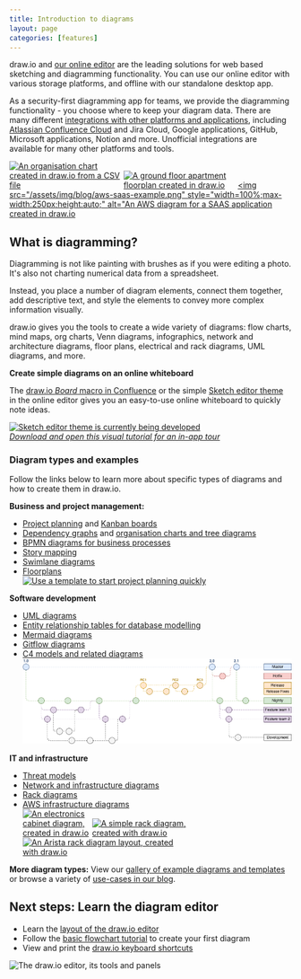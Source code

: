 ```yaml
---
title: Introduction to diagrams
layout: page
categories: [features]
---
```

draw.io and [our online editor](https://app.diagrams.net) are the leading solutions for web based sketching and diagramming functionality. You can use our online editor with various storage platforms, and offline with our standalone desktop app.

As a security-first diagramming app for teams, we provide the diagramming functionality - you choose where to keep your diagram data. There are many different [integrations with other platforms and applications](/integrations.html), including [Atlassian Confluence Cloud](/doc/drawio-confluence-cloud.html) and Jira Cloud, Google applications, GitHub, Microsoft applications, Notion and more. Unofficial integrations are available for many other platforms and tools.

[<img src="/assets/img/blog/org-chart-from-csv.png" style="width=100%;max-width:200px;height:auto;" alt="An organisation chart created in draw.io from a CSV file">](https://viewer.diagrams.net/?lightbox=1&highlight=0000ff&edit=_blank&layers=1&nav=1&title=#Uhttps%3A%2F%2Fraw.githubusercontent.com%2Fjgraph%2Fdrawio-diagrams%2Fdev%2Fexamples%2Forgchart-from-csv.drawio) [<img src="/assets/img/blog/floorplan-apartment-ground-floor.png" style="width=100%;max-width:200px;height:auto;" alt="A ground floor apartment floorplan created in draw.io">](https://viewer.diagrams.net/?lightbox=1&highlight=0000ff&edit=_blank&layers=1&nav=1&title=#Uhttps%3A%2F%2Fraw.githubusercontent.com%2Fjgraph%2Fdrawio-diagrams%2Fdev%2Fblog%2Ffloorplan-apartment.drawio)
[<img src="/assets/img/blog/aws-saas-example.png" style="width=100%;max-width:250px;height:auto;" alt="An AWS diagram for a SAAS application created in draw.io](https://viewer.diagrams.net/?lightbox=1&highlight=0000ff&edit=_blank&layers=1&nav=1&title=#Uhttps%3A%2F%2Fraw.githubusercontent.com%2Fjgraph%2Fdrawio-diagrams%2Fdev%2Fexamples%2Faws-saas-example.drawio)

## What is diagramming?

Diagramming is not like painting with brushes as if you were editing a photo. It's also not charting numerical data from a spreadsheet.

Instead, you place a number of diagram elements, connect them together, add descriptive text, and style the elements to convey more complex information visually. 

draw.io gives you the tools to create a wide variety of diagrams: flow charts, mind maps, org charts, Venn diagrams, infographics, network and architecture diagrams, floor plans, electrical and rack diagrams, UML diagrams, and more.

**Create simple diagrams on an online whiteboard**

The [draw.io _Board_ macro in Confluence](/blog/online-whiteboard-confluence.html) or the simple [Sketch editor theme](/blog/sketch-online-whiteboard.html) in the online editor gives you an easy-to-use online whiteboard to quickly note ideas. 

[<img src="/assets/img/blog/sketch-theme-tutorial.png" style="width=100%;max-width:500px;height:auto;" alt="Sketch editor theme is currently being developed">](https://app.diagrams.net/?splash=0&ui=sketch&title=#Uhttps%3A%2F%2Fraw.githubusercontent.com%2Fjgraph%2Fdrawio-diagrams%2Fmaster%2Fblog%2Fboard-visual-tutorial.drawio)
<br />[_Download and open this visual tutorial for an in-app tour_](https://app.diagrams.net/?splash=0&ui=sketch&title=#Uhttps%3A%2F%2Fraw.githubusercontent.com%2Fjgraph%2Fdrawio-diagrams%2Fmaster%2Fblog%2Fboard-visual-tutorial.drawio)

### Diagram types and examples

Follow the links below to learn more about specific types of diagrams and how to create them in draw.io.

**Business and project management:**
* [Project planning](/blog/project-planning-diagrams.html) and [Kanban boards](/blog/kanban-boards.html)
* [Dependency graphs](/blog/dependency-graphs.html) and [organisation charts and tree diagrams](/blog/org-charts.html)
* [BPMN diagrams for business processes](/blog/bpmn-2-0.html)
* [Story mapping](/blog/story-mapping.html)
* [Swimlane diagrams](/blog/swimlane-diagrams.html)
* [Floorplans](/blog/floorplans.html)
<br />[<img src="/assets/img/blog/business-model-in-sketch-theme.png" style="width=100%;max-width:600px;height:auto;" alt="Use a template to start project planning quickly">](https://viewer.diagrams.net/?lightbox=1&highlight=0000ff&edit=_blank&layers=1&nav=1&title=#Uhttps%3A%2F%2Fraw.githubusercontent.com%2Fjgraph%2Fdrawio-diagrams%2Fdev%2Ftemplates%2Fbusiness%2Fbusiness_model_canvas_1.xml)

**Software development**
* [UML diagrams](/blog/uml-2-5.html)
* [Entity relationship tables for database modelling](/blog/entity-relationship-tables.html)
* [Mermaid diagrams](/blog/mermaid-diagrams.html)
* [Gitflow diagrams](/blog/gitflow-diagram.html)
* [C4 models and related diagrams](/blog/c4-modelling.html)
<br />[<img src="/assets/img/blog/gitflow-example.png" style="max-width:100%;height:auto;" alt="An example gitflow diagram">](https://app.diagrams.net/?lightbox=1&highlight=0000ff&edit=_blank&layers=1&nav=1&title=#Uhttps%3A%2F%2Fraw.githubusercontent.com%2Fjgraph%2Fdrawio-diagrams%2Fmaster%2Fblog%2Fgitflow-examples.drawio)

**IT and infrastructure**
* [Threat models](/blog/threat-modelling.html)
* [Network and infrastructure diagrams](/blog/network-diagrams.html)
* [Rack diagrams](/blog/rack-diagrams.html)
* [AWS infrastructure diagrams](/blog/aws-diagrams.html)
<br />[<img src="/assets/img/blog/rack-diagram-electronics-cabinet-example.png" style="width=100%;max-width:120px;height:auto;" alt="An electronics cabinet diagram, created in draw.io">](https://viewer.diagrams.net/?lightbox=1&highlight=0000ff&edit=_blank&layers=1&nav=1&title=#Uhttps%3A%2F%2Fraw.githubusercontent.com%2Fjgraph%2Fdrawio-diagrams%2Fdev%2Ftemplates%2Fengineering%2Fcabinet_2.xml) [<img src="/assets/img/blog/rack-diagram-simple-server.png" alt="A simple rack diagram, created with draw.io" style="width=100%;max-width:190px;height:auto;">](https://viewer.diagrams.net/?lightbox=1&highlight=0000ff&edit=_blank&layers=1&nav=1&title=#Uhttps%3A%2F%2Fraw.githubusercontent.com%2Fjgraph%2Fdrawio-diagrams%2Fdev%2Fexamples%2Frack-diagram-simple-server.drawio) [<img src="/assets/img/blog/rack-diagram-arista-example.png" alt="An Arista rack diagram layout, created with draw.io" style="width=100%;max-width:300px;height:auto;" >](https://viewer.diagrams.net/?lightbox=1&highlight=0000ff&edit=_blank&layers=1&nav=1&title=#Uhttps%3A%2F%2Fraw.githubusercontent.com%2Fjgraph%2Fdrawio-diagrams%2Fdev%2Ftemplates%2Fnetwork%2Farista.drawio)

**More diagram types:** View our [gallery of example diagrams and templates](/example-diagrams.html) or browse a variety of [use-cases in our blog](/blog/use-cases.html). 

## Next steps: Learn the diagram editor

* Learn the [layout of the draw.io editor](/doc/getting-started-editor.html)
* Follow the [basic flowchart tutorial](/doc/getting-started-basic-flow-chart.html) to create your first diagram
* View and print the [draw.io keyboard shortcuts](https://app.diagrams.net/shortcuts.svg)

<img src="/assets/img/blog/interface-introduction.png" style="max-width:100%;height:auto;" alt="The draw.io editor, its tools and panels">
